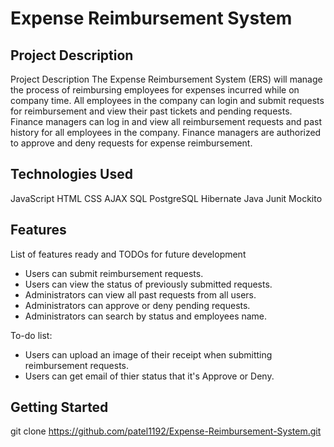 # Expense Reimbursement System

## Project Description

Project Description
The Expense Reimbursement System (ERS) will manage the process of reimbursing employees for expenses incurred while on company time. All employees in the company can login and submit requests for reimbursement and view their past tickets and pending requests. Finance managers can log in and view all reimbursement requests and past history for all employees in the company. Finance managers are authorized to approve and deny requests for expense reimbursement.

## Technologies Used

JavaScript
HTML
CSS
AJAX
SQL
PostgreSQL
Hibernate
Java
Junit
Mockito

## Features

List of features ready and TODOs for future development
* Users can submit reimbursement requests.
* Users can view the status of previously submitted requests.
* Administrators can view all past requests from all users.
* Administrators can approve or deny pending requests.
* Administrators can search by status and employees name.

To-do list:
* Users can upload an image of their receipt when submitting reimbursement requests.
* Users can get email of thier status that it's Approve or Deny.

## Getting Started
   
git clone https://github.com/patel1192/Expense-Reimbursement-System.git




